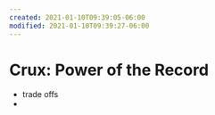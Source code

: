 ```yaml
---
created: 2021-01-10T09:39:05-06:00
modified: 2021-01-10T09:39:27-06:00
---
```


# Crux: Power of the Record

- trade offs 
-